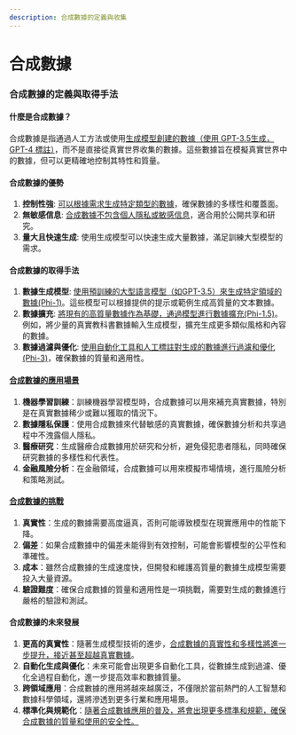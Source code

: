 ```yaml
---
description: 合成數據的定義與收集
---
```


# 合成數據

### 合成數據的定義與取得手法

#### 什麼是合成數據？

合成數據是指通過人工方法或使用[生成模型創建的數據（使用 GPT-3.5生成，GPT-4 標註）](phi-xi-lie/phi-1.md#id-2.-xun-lian-xi-jie-ji-gao-pin-zhi-shu-ju-de-zhong-yao-xing)，而不是直接從真實世界收集的數據。這些數據旨在模擬真實世界中的數據，但可以更精確地控制其特性和質量。

#### 合成數據的優勢

1. **控制性強**: [可以根據需求生成特定類型的數據](shi-yong-da-xing-wen-zi-yu-yan-mo-xing-sheng-cheng-he-cheng-shu-ju.md#shao-yang-ben-he-cheng-shu-ju-sheng-cheng)，確保數據的多樣性和覆蓋面。
2. **無敏感信息**: [合成數據不包含個人隱私或敏感信息](yu-yan-mo-xing-he-cheng-zi-liao-de-zui-jia-shi-jian-he-jing-yan-jiao-xun.md#gai-jin-sheng-cheng-mo-xing)，適合用於公開共享和研究。
3. **量大且快速生成**: 使用生成模型可以快速生成大量數據，滿足訓練大型模型的需求。

#### 合成數據的取得手法

1. **數據生成模型**: [使用預訓練的大型語言模型（如GPT-3.5）來生成特定領域的數據(Phi-1)](phi-xi-lie/phi-1.md#id-2.-xun-lian-xi-jie-ji-gao-pin-zhi-shu-ju-de-zhong-yao-xing)。這些模型可以根據提供的提示或範例生成高質量的文本數據。
2. **數據擴充**: [將現有的高質量數據作為基礎，通過模型進行數據擴充(Phi-1.5)](phi-xi-lie/phi-1.5.md#jia-gou)。例如，將少量的真實教科書數據輸入生成模型，擴充生成更多類似風格和內容的數據。
3. **數據過濾與優化**: [使用自動化工具和人工標註對生成的數據進行過濾和優化(Phi-3)](phi-xi-lie/phi-3-phi-3-vision.md#id-1.-hua-shi-dai-de-xing-neng-yu-xiao-xing-hua)，確保數據的質量和適用性。

#### [合成數據的應用場景](yu-yan-mo-xing-he-cheng-zi-liao-de-zui-jia-shi-jian-he-jing-yan-jiao-xun.md#gai-jin-sheng-cheng-mo-xing)

1. **機器學習訓練**：訓練機器學習模型時，合成數據可以用來補充真實數據，特別是在真實數據稀少或難以獲取的情況下。
2. **數據隱私保護**：使用合成數據來代替敏感的真實數據，確保數據分析和共享過程中不洩露個人隱私。
3. **醫療研究**：生成醫療合成數據用於研究和分析，避免侵犯患者隱私，同時確保研究數據的多樣性和代表性。
4. **金融風險分析**：在金融領域，合成數據可以用來模擬市場情境，進行風險分析和策略測試。

#### [合成數據的挑戰](yu-yan-mo-xing-he-cheng-zi-liao-de-zui-jia-shi-jian-he-jing-yan-jiao-xun.md#id-4.-he-cheng-shu-ju-de-tiao-zhan-he-xian-zhi)

1. **真實性**：生成的數據需要高度逼真，否則可能導致模型在現實應用中的性能下降。
2. **偏差**：如果合成數據中的偏差未能得到有效控制，可能會影響模型的公平性和準確性。
3. **成本**：雖然合成數據的生成速度快，但開發和維護高質量的數據生成模型需要投入大量資源。
4. **驗證難度**：確保合成數據的質量和適用性是一項挑戰，需要對生成的數據進行嚴格的驗證和測試。

#### 合成數據的未來發展

1. **更高的真實性**：隨著生成模型技術的進步，[合成數據的真實性和多樣性將進一步提升，接近甚至超越真實數據](yu-yan-mo-xing-he-cheng-zi-liao-de-zui-jia-shi-jian-he-jing-yan-jiao-xun.md#zi-wo-gai-jin-neng-li)。
2. **自動化生成與優化**：未來可能會出現更多自動化工具，從數據生成到過濾、優化全過程自動化，進一步提高效率和數據質量。
3. **跨領域應用**：合成數據的應用將越來越廣泛，不僅限於當前熱門的人工智慧和數據科學領域，還將滲透到更多行業和應用場景。
4. **標準化與規範化**：[隨著合成數據應用的普及，將會出現更多標準和規範，確保合成數據的質量和使用的安全性。](yu-yan-mo-xing-he-cheng-zi-liao-de-zui-jia-shi-jian-he-jing-yan-jiao-xun.md#zhen-shi-xing-he-kong-zhi)
